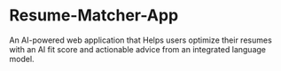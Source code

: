 # Resume-Matcher-App
An AI-powered web application that Helps users optimize their resumes with an AI fit score and actionable advice from an integrated language model.
